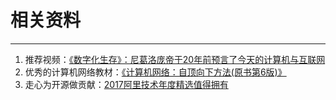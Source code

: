 # 相关资料
---
1. 推荐视频：[《数字化生存》：尼葛洛庞帝于20年前预言了今天的计算机与互联网](https://www.bilibili.com/video/av14689336)
2. 优秀的计算机网络教材：[《计算机网络：自顶向下方法(原书第6版)》](https://book.douban.com/subject/26176870/)
3. 走心为开源做贡献：[2017阿里技术年度精选值得拥有](https://www.jianshu.com/p/6b560c77acea)
















